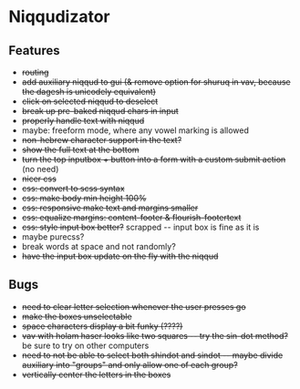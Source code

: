 # Niqqudizator

## Features

* ~~routing~~
* ~~add auxiliary niqqud to gui (& remove option for shuruq in vav, because the dagesh is unicodely equivalent)~~
* ~~click on selected niqqud to deselect~~
* ~~break up pre-baked niqqud chars in input~~
* ~~properly handle text with niqqud~~
* maybe: freeform mode, where any vowel marking is allowed
* ~~non-hebrew character support in the text?~~
* ~~show the full text at the bottom~~
* ~~turn the top inputbox + button into a form with a custom submit action~~ (no need)
* ~~nicer css~~
* ~~css: convert to scss syntax~~
* ~~css: make body min height 100%~~
* ~~css: responsive make text and margins smaller~~
* ~~css: equalize margins: content-footer & flourish-footertext~~
* ~~css: style input box better?~~ scrapped -- input box is fine as it is
* maybe purecss?
* break words at space and not randomly?
* ~~have the input box update on the fly with the niqqud~~

## Bugs

* ~~need to clear letter selection whenever the user presses go~~
* ~~make the boxes unselectable~~
* ~~space characters display a bit funky (????)~~
* ~~vav with holam haser looks like two squares -- try the sin-dot method?~~ be sure to try on other computers
* ~~need to not be able to select both shindot and sindot -- maybe divide auxiliary into "groups" and only allow one of each group?~~
* ~~vertically center the letters in the boxes~~
